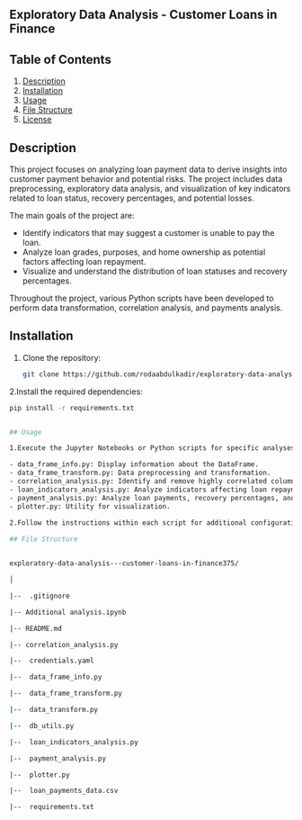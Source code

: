 ## Exploratory Data Analysis - Customer Loans in Finance

## Table of Contents
1. [Description](#description)
2. [Installation](#installation)
3. [Usage](#usage)
4. [File Structure](#file-structure)
5. [License](#license)

## Description

This project focuses on analyzing loan payment data to derive insights into customer payment behavior and potential risks. The project includes data preprocessing, exploratory data analysis, and visualization of key indicators related to loan status, recovery percentages, and potential losses.

The main goals of the project are:
- Identify indicators that may suggest a customer is unable to pay the loan.
- Analyze loan grades, purposes, and home ownership as potential factors affecting loan repayment.
- Visualize and understand the distribution of loan statuses and recovery percentages.

Throughout the project, various Python scripts have been developed to perform data transformation, correlation analysis, and payments analysis.

## Installation

1. Clone the repository:
   ```bash
   git clone https://github.com/rodaabdulkadir/exploratory-data-analysis---customer-loans-in-finance375.git 

2.Install the required dependencies:
```bash
pip install -r requirements.txt


## Usage

1.Execute the Jupyter Notebooks or Python scripts for specific analyses:

- data_frame_info.py: Display information about the DataFrame.
- data_frame_transform.py: Data preprocessing and transformation.
- correlation_analysis.py: Identify and remove highly correlated columns.
- loan_indicators_analysis.py: Analyze indicators affecting loan repayment.
- payment_analysis.py: Analyze loan payments, recovery percentages, and potential losses.
- plotter.py: Utility for visualization.
  
2.Follow the instructions within each script for additional configurations and analysis steps.

## File Structure


exploratory-data-analysis---customer-loans-in-finance375/

│

|--  .gitignore

|-- Additional analysis.ipynb

|-- README.md

|-- correlation_analysis.py

|--  credentials.yaml

|--  data_frame_info.py

|--  data_frame_transform.py

|--  data_transform.py

|--  db_utils.py

|--  loan_indicators_analysis.py

|--  payment_analysis.py

|--  plotter.py

|--  loan_payments_data.csv

|--  requirements.txt

